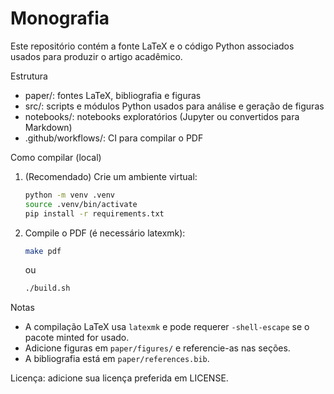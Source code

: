 # Monografia

Este repositório contém a fonte LaTeX e o código Python associados usados para produzir o artigo acadêmico.

Estrutura
- paper/: fontes LaTeX, bibliografia e figuras
- src/: scripts e módulos Python usados para análise e geração de figuras
- notebooks/: notebooks exploratórios (Jupyter ou convertidos para Markdown)
- .github/workflows/: CI para compilar o PDF

Como compilar (local)
1. (Recomendado) Crie um ambiente virtual:
   ```sh
   python -m venv .venv
   source .venv/bin/activate
   pip install -r requirements.txt
   ```
2. Compile o PDF (é necessário latexmk):
   ```sh
   make pdf
   ```
   ou
   ```sh
   ./build.sh
   ```

Notas
- A compilação LaTeX usa `latexmk` e pode requerer `-shell-escape` se o pacote minted for usado.
- Adicione figuras em `paper/figures/` e referencie-as nas seções.
- A bibliografia está em `paper/references.bib`.

Licença: adicione sua licença preferida em LICENSE.